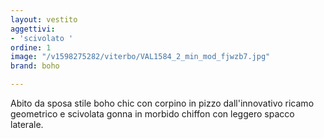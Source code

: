 ```yaml
---
layout: vestito
aggettivi:
- 'scivolato '
ordine: 1
image: "/v1598275282/viterbo/VAL1584_2_min_mod_fjwzb7.jpg"
brand: boho

---
```

Abito da sposa stile boho chic con corpino in pizzo dall'innovativo ricamo geometrico e scivolata gonna in morbido chiffon con leggero spacco laterale.